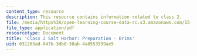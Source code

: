 ```yaml
---
content_type: resource
description: This resource contains information related to class 2.
file: /media/https%3A/open-learning-course-data-rc.s3.amazonaws.com/15-067-competitive-decision-making-and-negotiation-spring-2011/031263ad847b3db038ab4a8553599ae5_MIT15_067S11_Cl2_Sa_H_PR-B.pdf
file_type: application/pdf
resourcetype: Document
title: 'Class 2 Salt Harbor: Preparation - Brims'
uid: 031263ad-847b-3db0-38ab-4a8553599ae5
---
```

